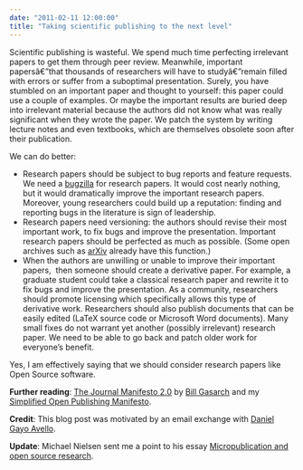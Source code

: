 ```yaml
---
date: "2011-02-11 12:00:00"
title: "Taking scientific publishing to the next level"
---
```




Scientific publishing is wasteful. We spend much time perfecting irrelevant papers to get them through peer review. Meanwhile, important papersâ€”that thousands of researchers will have to studyâ€”remain filled with errors or suffer from a suboptimal presentation. Surely, you have stumbled on an important paper and thought to yourself: this paper could use a couple of examples. Or maybe the important results are buried deep into irrelevant material because the authors did not know what was really significant when they wrote the paper. We patch the system by writing lecture notes and even textbooks, which are themselves obsolete soon after their publication.

We can do better:

- Research papers should be subject to bug reports and feature requests. We need a [bugzilla](https://en.wikipedia.org/wiki/Bugzilla) for research papers. It would cost nearly nothing, but it would dramatically improve the important research papers. Moreover, young researchers could build up a reputation: finding and reporting bugs in the literature is sign of leadership.
- Research papers need versioning: the authors should revise their most important work, to fix bugs and improve the presentation. Important research papers should be perfected as much as possible. (Some open archives such as [arXiv](http://arxiv.org/) already have this function.)
- When the authors are unwilling or unable to improve their important papers,  then someone should create a derivative paper. For example, a graduate student could take a classical research paper and rewrite it to fix bugs and improve the presentation. As a community, researchers should promote licensing which specifically allows this type of derivative work. Researchers should also publish documents that can be easily edited (LaTeX source code or Microsoft Word documents). Many small fixes do not warrant yet another (possibly irrelevant) research paper. We need to be able to go back and patch older work for everyone&rsquo;s benefit.


Yes, I am effectively saying that we should consider research papers like Open Source software.

__Further reading__: [The Journal Manifesto 2.0](http://blog.computationalcomplexity.org/2009/10/journal-manifesto-20.html) by [Bill Gasarch](http://www.cs.umd.edu/~gasarch/) and my [Simplified Open Publishing Manifesto](/lemire/blog/2009/10/01/a-simplified-open-publishing-manifesto/).

__Credit__: This blog post was motivated by an email exchange with [Daniel Gayo Avello](http://danigayo.info/).

__Update__: Michael Nielsen sent me a point to his essay [Micropublication and open source research](http://michaelnielsen.org/blog/micropublication-and-open-source-research/).

